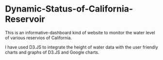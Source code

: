 # Dynamic-Status-of-California-Reservoir
This is an informative-dashboard kind of website to monitor the water level of various reservios of California.

I have used D3.JS to integrate the height of water data with the user friendly charts and graphs of D3.JS and Google charts.
